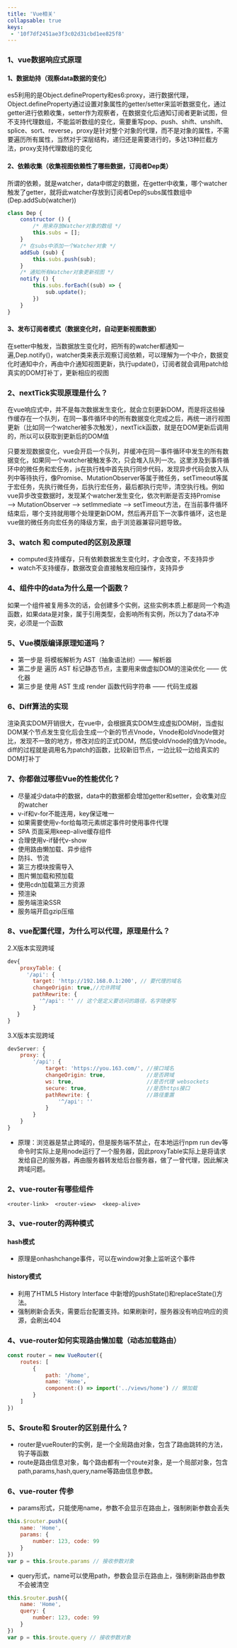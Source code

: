```yaml
---
title: 'Vue相关'
collapsable: true
keys:
 - '10f7df2451ae3f3c02d31cbd1ee825f8'
---
```


### 1、vue数据响应式原理
#### 1、数据劫持（观察data数据的变化）<br>
es5利用的是Object.defineProperty和es6:proxy，进行数据代理，Object.defineProperty通过设置对象属性的getter/setter来监听数据变化，通过getter进行依赖收集，setter作为观察者，在数据变化后通知订阅者更新试图，但不支持代理数组，不能监听数组的变化，需要重写pop、push、shift、unshift、splice、sort、reverse，proxy是针对整个对象的代理，而不是对象的属性，不需要遍历所有属性，当然对于深层结构，递归还是需要进行的，多达13种拦截方法，proxy支持代理数组的变化
#### 2、依赖收集（收集视图依赖性了哪些数据，订阅者Dep类）<br>
所谓的依赖，就是watcher，data中绑定的数据，在getter中收集，哪个watcher触发了getter，就将此watcher存放到订阅者Dep的subs属性数组中(Dep.addSub(watcher))

```js
class Dep {
    constructor () {
        /* 用来存放Watcher对象的数组 */
        this.subs = [];
    }
    /* 在subs中添加一个Watcher对象 */
    addSub (sub) {
        this.subs.push(sub);
    }
    /* 通知所有Watcher对象更新视图 */
    notify () {
        this.subs.forEach((sub) => {
            sub.update();
        })
    }
}
```
#### 3、发布订阅者模式（数据变化时，自动更新视图数据）<br>
在setter中触发，当数据放生变化时，把所有的watcher都通知一遍,Dep.notify()，watcher类来表示观察订阅依赖，可以理解为一个中介，数据变化时通知中介，再由中介通知视图更新，执行update()，订阅者就会调用patch给真实的DOM打补丁，更新相应的视图

### 2、nextTick实现原理是什么？
在vue响应式中，并不是每次数据发生变化，就会立刻更新DOM，而是将这些操作缓存在一个队列，在同一事件循环中的所有数据变化完成之后，再统一进行视图更新（比如同一个watcher被多次触发），nextTick函数，就是在DOM更新后调用的，所以可以获取到更新后的DOM值

只要发现数据变化，vue会开启一个队列，并缓冲在同一事件循环中发生的所有数据变化，如果同一个watcher被触发多次，只会堆入队列一次。这里涉及到事件循环中的微任务和宏任务，js在执行栈中首先执行同步代码，发现异步代码会放入队列中等待执行，像Promise、MutationObserver等属于微任务，setTimeout等属于宏任务，先执行微任务，后执行宏任务，最后都执行完毕，清空执行栈。例如vue异步改变数据时，发现某个watcher发生变化，依次判断是否支持Promise ——> MutationObserver  ——> setImmediate  ——> setTimeout方法，在当前事件循环结束后，哪个支持就用哪个处理更新DOM，然后再开启下一次事件循环，这也是vue做的微任务向宏任务的降级方案，由于浏览器兼容问题导致。
### 3、watch 和 computed的区别及原理
- computed支持缓存，只有依赖数据发生变化时，才会改变，不支持异步
- watch不支持缓存，数据改变会直接触发相应操作，支持异步

### 4、组件中的data为什么是一个函数？
如果一个组件被复用多次的话，会创建多个实例，这些实例本质上都是同一个构造函数，如果data是对象，属于引用类型，会影响所有实例，所以为了data不冲突，必须是一个函数

### 5、Vue模版编译原理知道吗？
- 第一步是 将模板解析为 AST（抽象语法树）—— 解析器
- 第二步是 遍历 AST 标记静态节点，主要用来做虚拟DOM的渲染优化 —— 优化器
- 第三步是 使用 AST 生成 render 函数代码字符串 —— 代码生成器

### 6、Diff算法的实现
渲染真实DOM开销很大，在vue中，会根据真实DOM生成虚拟DOM树，当虚拟DOM某个节点发生变化后会生成一个新的节点Vnode，Vnode和oldVnode做对比，发现不一致的地方，修改对应的正式DOM，然后使oldVnode的值为Vnode。diff的过程就是调用名为patch的函数，比较新旧节点，一边比较一边给真实的DOM打补丁

### 7、你都做过哪些Vue的性能优化？
- 尽量减少data中的数据，data中的数据都会增加getter和setter，会收集对应的watcher
- v-if和v-for不能连用，key保证唯一
- 如果需要使用v-for给每项元素绑定事件时使用事件代理
- SPA 页面采用keep-alive缓存组件
- 合理使用v-if替代v-show
- 使用路由懒加载、异步组件
- 防抖、节流
- 第三方模块按需导入
- 图片懒加载和预加载
- 使用cdn加载第三方资源
- 预渲染
- 服务端渲染SSR
- 服务端开启gzip压缩
    
### 8、vue配置代理，为什么可以代理，原理是什么？
2.X版本实现跨域
```js
dev{
	proxyTable: {
      '/api': {
        target: 'http://192.168.0.1:200', // 要代理的域名
        changeOrigin: true,//允许跨域
        pathRewrite: {
          '^/api': '' // 这个是定义要访问的路径，名字随便写
        }
   }
}
```
3.X版本实现跨域
```js
devServer: {
    proxy: {
        '/api': {
            target: 'https://you.163.com/', //接口域名
            changeOrigin: true,             //是否跨域
            ws: true,                       //是否代理 websockets
            secure: true,                   //是否https接口
            pathRewrite: {                  //路径重置
                '^/api': ''
            }
        }
    }
}
```
- 原理：浏览器是禁止跨域的，但是服务端不禁止，在本地运行npm run dev等命令时实际上是用node运行了一个服务器，因此proxyTable实际上是将请求发给自己的服务器，再由服务器转发给后台服务器，做了一曾代理，因此解决跨域问题。

### 2、vue-router有哪些组件
```
<router-link>  <router-view>  <keep-alive>
```

### 3、vue-router的两种模式
#### hash模式  
- 原理是onhashchange事件，可以在window对象上监听这个事件
#### history模式
- 利用了HTML5 History Interface 中新增的pushState()和replaceState()方法。
- 强制刷新会丢失，需要后台配置支持。如果刷新时，服务器没有响应响应的资源，会刷出404

### 4、vue-router如何实现路由懒加载（动态加载路由）
```js
const router = new VueRouter({
    routes: [
        {
            path: '/home',
            name: 'Home'，
            component:() => import('../views/home') // 懒加载
        }
    ]
})
```

### 5、$route和 $router的区别是什么？
- router是vueRouter的实例，是一个全局路由对象，包含了路由跳转的方法，钩子等函数
- route是路由信息对象，每个路由都有一个route对象，是一个局部对象，包含 path,params,hash,query,name等路由信息参数。

### 6、vue-router 传参
- params形式，只能使用name，参数不会显示在路由上，强制刷新参数会丢失
```js
this.$router.push({
    name: 'Home',
    params: {
        number: 123, code: 99
    }
})
var p = this.$route.params // 接收参数对象
```

- query形式，name可以使用path，参数会显示在路由上，强制刷新路由参数不会被清空
```js
this.$router.push({
    name: 'Home',
    query: {
        number: 123, code: 99
    }
})
var p = this.$route.query // 接收参数对象
```
